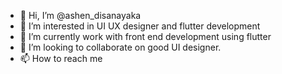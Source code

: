 - 👋 Hi, I’m @ashen_disanayaka
- 👀 I’m interested in UI UX designer and flutter development
- 🌱 I’m currently work with front end development using flutter
- 💞️ I’m looking to collaborate on good UI designer.
- 📫 How to reach me 

<!---
ashen-disanayaka/ashen-disanayaka is a ✨ special ✨ repository because its `README.md` (this file) appears on your GitHub profile.
You can click the Preview link to take a look at your changes.
--->
